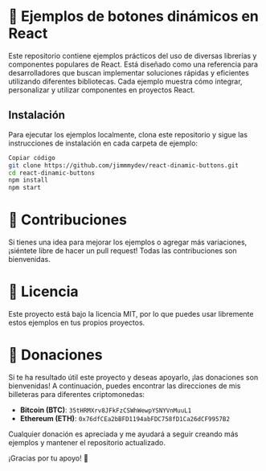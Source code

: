 # 📄 Ejemplos de botones dinámicos en React

Este repositorio contiene ejemplos prácticos del uso de diversas librerías y componentes populares de React. Está diseñado como una referencia para desarrolladores que buscan implementar soluciones rápidas y eficientes utilizando diferentes bibliotecas. Cada ejemplo muestra cómo integrar, personalizar y utilizar componentes en proyectos React.

## Instalación
Para ejecutar los ejemplos localmente, clona este repositorio y sigue las instrucciones de instalación en cada carpeta de ejemplo:

```bash
Copiar código
git clone https://github.com/jimmmydev/react-dinamic-buttons.git
cd react-dinamic-buttons
npm install
npm start
```
# 🤝 Contribuciones
Si tienes una idea para mejorar los ejemplos o agregar más variaciones, ¡siéntete libre de hacer un pull request! Todas las contribuciones son bienvenidas.


# 📜 Licencia
Este proyecto está bajo la licencia MIT, por lo que puedes usar libremente estos ejemplos en tus propios proyectos.


# 🙏 Donaciones

Si te ha resultado útil este proyecto y deseas apoyarlo, ¡las donaciones son bienvenidas! A continuación, puedes encontrar las direcciones de mis billeteras para diferentes criptomonedas:

- **Bitcoin (BTC)**: `35tHRMXrv8JFkFzCSWhWewpYSNYVnMuuL1`
- **Ethereum (ETH)**: `0x76dfCEa2bBFD1194abFDC758fD1Ca26dCF9957B2`

Cualquier donación es apreciada y me ayudará a seguir creando más ejemplos y mantener el repositorio actualizado.

¡Gracias por tu apoyo! 🙌